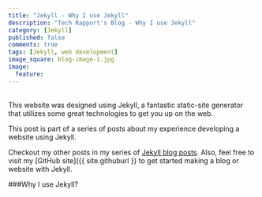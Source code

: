 ```yaml
---
title: "Jekyll - Why I use Jekyll"
description: "Tech Rapport's Blog - Why I use Jekyll"
category: [Jekyll]
published: false
comments: true
tags: [Jekyll, web development]
image_square: blog-image-1.jpg
image: 
  feature:
---
```


<br>
This website was designed using Jekyll, a fantastic static-site generator that utilizes some great technologies to get you up on the web. 

This post is part of a series of posts about my experience developing a website using Jekyll. 

Checkout my other posts in my series of [Jekyll blog posts](/blog/categories/#Jekyll). Also, feel free to visit my [GitHub site]({{ site.githuburl }} to get started making a blog or website with Jekyll. 

###Why I use Jekyll?<br>